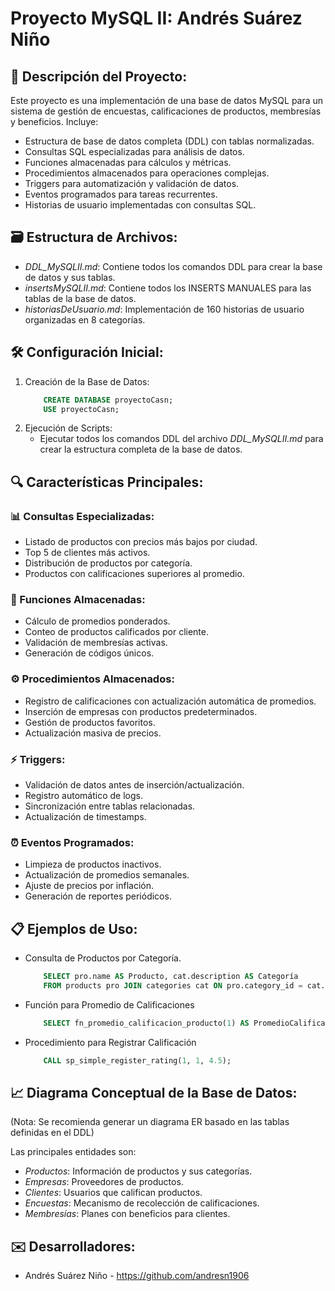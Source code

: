 # Proyecto MySQL II: Andrés Suárez Niño

## 📌 Descripción del Proyecto:
Este proyecto es una implementación de una base de datos MySQL para un sistema de gestión de encuestas, calificaciones de productos, membresías y beneficios. Incluye:
-   Estructura de base de datos completa (DDL) con tablas normalizadas.
-   Consultas SQL especializadas para análisis de datos.
-   Funciones almacenadas para cálculos y métricas.
-   Procedimientos almacenados para operaciones complejas.
-   Triggers para automatización y validación de datos.
-   Eventos programados para tareas recurrentes.
-   Historias de usuario implementadas con consultas SQL.

## 🗃️ Estructura de Archivos:
-   *DDL_MySQLII.md*: Contiene todos los comandos DDL para crear la base de datos y sus tablas.
-   *insertsMySQLII.md*: Contiene todos los INSERTS MANUALES para las tablas de la base de datos.
-   *historiasDeUsuario.md*: Implementación de 160 historias de usuario organizadas en 8 categorías.

## 🛠️ Configuración Inicial:
1. Creación de la Base de Datos:
    ```sql
        CREATE DATABASE proyectoCasn;
        USE proyectoCasn;
    ```
2. Ejecución de Scripts:
    -   Ejecutar todos los comandos DDL del archivo *DDL_MySQLII.md* para crear la estructura completa de la base de datos.

## 🔍 Características Principales:
### 📊 Consultas Especializadas:
-   Listado de productos con precios más bajos por ciudad.
-   Top 5 de clientes más activos.
-   Distribución de productos por categoría.
-   Productos con calificaciones superiores al promedio.

### 🧮 Funciones Almacenadas:
-   Cálculo de promedios ponderados.
-   Conteo de productos calificados por cliente.
-   Validación de membresías activas.
-   Generación de códigos únicos.

### ⚙️ Procedimientos Almacenados:
-   Registro de calificaciones con actualización automática de promedios.
-   Inserción de empresas con productos predeterminados.
-   Gestión de productos favoritos.
-   Actualización masiva de precios.

### ⚡ Triggers:
-   Validación de datos antes de inserción/actualización.
-   Registro automático de logs.
-   Sincronización entre tablas relacionadas.
-   Actualización de timestamps.

### ⏰ Eventos Programados:
-   Limpieza de productos inactivos.
-   Actualización de promedios semanales.
-   Ajuste de precios por inflación.
-   Generación de reportes periódicos.

## 📋 Ejemplos de Uso:
-   Consulta de Productos por Categoría.
    ```sql
        SELECT pro.name AS Producto, cat.description AS Categoría
        FROM products pro JOIN categories cat ON pro.category_id = cat.id;
    ```

-   Función para Promedio de Calificaciones
    ```sql
        SELECT fn_promedio_calificacion_producto(1) AS PromedioCalificación;
    ```

-   Procedimiento para Registrar Calificación   
    ```sql
        CALL sp_simple_register_rating(1, 1, 4.5);
    ```

## 📈 Diagrama Conceptual de la Base de Datos:
(Nota: Se recomienda generar un diagrama ER basado en las tablas definidas en el DDL)

Las principales entidades son:
-   *Productos*: Información de productos y sus categorías.
-   *Empresas*: Proveedores de productos.
-   *Clientes*: Usuarios que califican productos.
-   *Encuestas*: Mecanismo de recolección de calificaciones.
-   *Membresías*: Planes con beneficios para clientes.

## ✉️ Desarrolladores:
-   Andrés Suárez Niño - https://github.com/andresn1906
